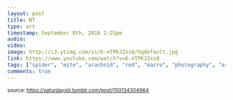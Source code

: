 ```yaml
---
layout: post
title: NT
type: art
timestamp: September 8th, 2016 2:25pm
audio: 
video: 
image: http://i3.ytimg.com/vi/6-nTPKJZxsQ/hqdefault.jpg
link: https://www.youtube.com/watch?v=6-nTPKJZxsQ
tags: ["spider", "mite", "arachnid", "red", "macro", "photography", "art"]
comments: true
---
```

  
<small>source: https://saturdayxiii.tumblr.com/post/150134304964</small>